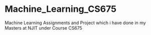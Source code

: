 # Machine_Learning_CS675

Machine Learning Assignments and Project which i have done in my Masters at NJIT under Course CS675
